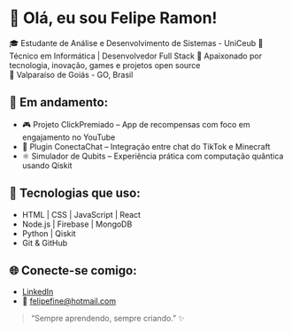 # 👋 Olá, eu sou Felipe Ramon!

🎓 Estudante de Análise e Desenvolvimento de Sistemas - UniCeub
💼 Técnico em Informática | Desenvolvedor Full Stack 
🚀 Apaixonado por tecnologia, inovação, games e projetos open source  
📍 Valparaíso de Goiás - GO, Brasil  

## 🚧 Em andamento:
- 🎮 Projeto ClickPremiado – App de recompensas com foco em engajamento no YouTube
- 🧠 Plugin ConectaChat – Integração entre chat do TikTok e Minecraft
- ⚛️ Simulador de Qubits – Experiência prática com computação quântica usando Qiskit

## 🧰 Tecnologias que uso:
- HTML | CSS | JavaScript | React
- Node.js | Firebase | MongoDB
- Python | Qiskit
- Git & GitHub

## 🌐 Conecte-se comigo:
- [LinkedIn](https://www.linkedin.com/in/felipe-ramon-6b1834149/)
- 📧 felipefine@hotmail.com

> “Sempre aprendendo, sempre criando.” ✨
